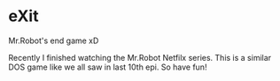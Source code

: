 # eXit
Mr.Robot's end game xD

Recently I finished watching the Mr.Robot Netfilx series. 
This is a similar DOS game like we all saw in last 10th epi. 
So have fun!
